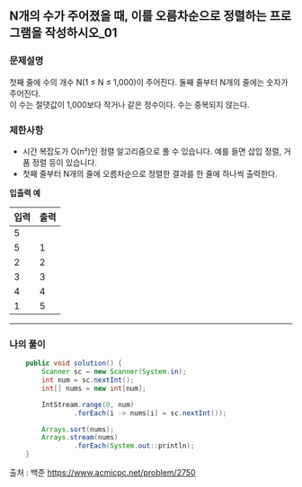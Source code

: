  ## N개의 수가 주어졌을 때, 이를 오름차순으로 정렬하는 프로그램을 작성하시오_01
 ### 문제설명
첫째 줄에 수의 개수 N(1 ≤ N ≤ 1,000)이 주어진다. 둘째 줄부터 N개의 줄에는 숫자가 주어진다.  
이 수는 절댓값이 1,000보다 작거나 같은 정수이다. 수는 중복되지 않는다.  


### 제한사항
* 시간 복잡도가 O(n²)인 정렬 알고리즘으로 풀 수 있습니다. 예를 들면 삽입 정렬, 거품 정렬 등이 있습니다.
* 첫째 줄부터 N개의 줄에 오름차순으로 정렬한 결과를 한 줄에 하나씩 출력한다. 

 **입출력 예**  
 
|입력|출력|
|---|---|
|5  |   |
|5  |1  |
|2  |2  |
|3  |3  |
|4  |4  |
|1	|5  |

------------
### 나의 풀이
~~~java
    public void solution() {
        Scanner sc = new Scanner(System.in);
        int num = sc.nextInt();
        int[] nums = new int[num];

        IntStream.range(0, num)
                .forEach(i -> nums[i] = sc.nextInt());

        Arrays.sort(nums);
        Arrays.stream(nums)
                .forEach(System.out::println);
    }
~~~

출처 : 백준  https://www.acmicpc.net/problem/2750